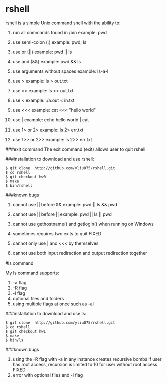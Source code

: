 # rshell

rshell is a simple Unix command shell with the ability to:

1. run all commands found in /bin   example: pwd

2. use semi-colon (;)               example: pwd; ls

3. use or (||)                      example: pwd || ls

4. use and (&&)                     example: pwd && ls

5. use arguments without spaces     example: ls-a-l

6. use >                            example: ls > out.txt

7. use >>                           example: ls >> out.txt

8. use <                            example: ./a.out < in.txt

9. use <<<                          example: cat <<< "hello world"

10. use |                           example: echo hello world | cat

11. use 1> or 2>                    example: ls 2> err.txt

12. use 1>> or 2>>                  example: ls 2>> err.txt


###exit command
The exit command (exit) allows user to quit rshell

###installation
to download and use rshell:
```
$ git clone  http://github.com/yliu075/rshell.git
$ cd rshell
$ git checkout hw0
$ make
$ bin/rshell
```

###known bugs

1. cannot use || before &&          example: pwd || ls && pwd

2. cannot use || before ||          example: pwd || ls || pwd

3. cannot use gethostname() and getlogin() when running on Windows

4. sometimes requires two exits to quit FIXED
 
5. cannot only use | and <<< by themselves

6. cannot use both input redirection and output redirection together



#ls command

My ls command supports:

1. -a flag
2. -R flag
3. -l flag
4. optional files and folders
5. using multiple flags at once such as -al
 
###installation
to download and use ls:
```
$ git clone  http://github.com/yliu075/rshell.git
$ cd rshell
$ git checkout hw1
$ make
$ bin/ls
```
###known bugs

1. using the -R flag with -a in any instance creates recursive bombs if user has root access, recursion is limited to 10 for user without root access FIXED
2. error with optional files and -l flag